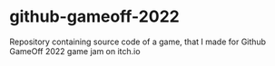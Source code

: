 # github-gameoff-2022
Repository containing source code of a game, that I made for Github GameOff 2022 game jam on itch.io
